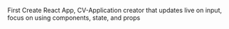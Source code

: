 First Create React App,
CV-Application creator that updates live on input,
focus on using components, state, and props
